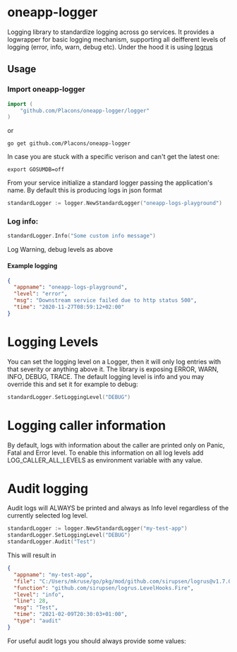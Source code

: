 # oneapp-logger

Logging library to standardize logging across go services. It provides a logwrapper for basic logging mechanism, supporting all deifferent
levels of logging (error, info, warn, debug etc). Under the hood it is using [logrus](https://github.com/sirupsen/logrus)

## Usage

### Import oneapp-logger

```go
import (
	"github.com/Placons/oneapp-logger/logger"
)
```

or

```console
go get github.com/Placons/oneapp-logger
```

In case you are stuck with a specific verison and can't get the latest one:

```console
export GOSUMDB=off
```

From your service initialize a standard logger passing the application's name. By default this is producing logs in json format

```go
standardLogger := logger.NewStandardLogger("oneapp-logs-playground")
```

### Log info:

```go
standardLogger.Info("Some custom info message")
```

Log Warning, debug levels as above

#### Example logging

```json
{
  "appname": "oneapp-logs-playground",
  "level": "error",
  "msg": "Downstream service failed due to http status 500",
  "time": "2020-11-27T08:59:12+02:00"
}
```

# Logging Levels

You can set the logging level on a Logger, then it will only log entries with that severity or anything above it. The library is exposing
ERROR, WARN, INFO, DEBUG, TRACE. The default logging level is info and you may override this and set it for example to debug:

```go
standardLogger.SetLoggingLevel("DEBUG")
```

# Logging caller information

By default, logs with information about the caller are printed only on Panic, Fatal and Error level. To enable this information on all log
levels add LOG_CALLER_ALL_LEVELS as environment variable with any value.

# Audit logging

Audit logs will ALWAYS be printed and always as Info level regardless of the currently selected log level.

```go
standardLogger := logger.NewStandardLogger("my-test-app")
standardLogger.SetLoggingLevel("DEBUG")
standardLogger.Audit("Test")
```

This will result in

```json
{
  "appname": "my-test-app",
  "file": "C:/Users/mkruse/go/pkg/mod/github.com/sirupsen/logrus@v1.7.0/hooks.go",
  "function": "github.com/sirupsen/logrus.LevelHooks.Fire",
  "level": "info",
  "line": 28,
  "msg": "Test",
  "time": "2021-02-09T20:30:03+01:00",
  "type": "audit"
}
```
For useful audit logs you should always provide some values:
